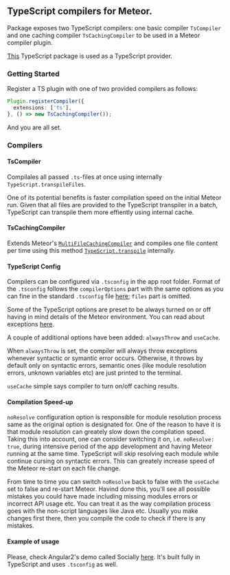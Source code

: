 ## TypeScript compilers for Meteor.

Package exposes two TypeScript compilers: one basic compiler `TsCompiler` and one caching compiler `TsCachingCompiler` to be used in a Meteor compiler plugin.

[This](https://github.com/barbatus/typescript) TypeScript package is used as a TypeScript provider.

### Getting Started
Register a TS plugin with one of two provided compilers as follows: 
````ts
Plugin.registerCompiler({
  extensions: ['ts'],
}, () => new TsCachingCompiler());
````
And you are all set.

### Compilers
#### TsCompiler
Compilales all passed `.ts`-files at once using internally `TypeScript.transpileFiles`.

One of its potential benefits is faster compilation speed on the initial Meteor run. Given that all files are provided to the TypeScript transpiler in a batch, TypeScript can transpile them more effiently using internal cache.

#### TsCachingCompiler
Extends Meteor's [`MultiFileCachingCompiler`](https://atmospherejs.com/meteor/caching-compiler) and compiles one file content per time using this method [`TypeScript.transpile`](https://github.com/barbatus/typescript/blob/master/typescript.js#L96) internally.

#### TypeScript Config
Compilers can be configured via `.tsconfig` in the app root folder.
Format of the `.tsconfig` follows the `compilerOptions` part with the same options as you can fine in the standard `.tsconfig` file [here](https://github.com/Microsoft/TypeScript/wiki/tsconfig.json); `files` part is omitted.

Some of the TypeScript options are preset to be always turned on or off having in mind details of the Meteor environment. You can read about exceptions [here](https://github.com/barbatus/typescript).

A couple of additional options have been added: `alwaysThrow` and `useCache`.

When `alwaysThrow` is set, the compiler will always throw exceptions whenever syntactic or symantic error
occurs. Otherwise, it throws by default only on syntactic errors,
semantic ones (like module resolution errors, unknown variables etc) are just printed to the terminal.

`useCache` simple says compiler to turn on/off caching results.

#### Compilation Speed-up
`noResolve` configuration option is responsible for module resolution process same as the original option is designated for.
One of the reason to have it is that module resolution can greately slow down the compilation speed. Taking this into account, one can consider switching it on, i.e. `noResolve: true`, during intensive period of the app development and having Meteor running at the same time.
TypeScript will skip resolving each module while continue cursing on syntactic errors. This can greately increase speed of the Meteor re-start on each file change.

From time to time you can switch `noResolve` back to false with the `useCache` set to false and re-start Meteor. Havind done this, you'll see all possible mistakes you could have made including missing modules errors or incorrect API usage etc. You can treat it as the way compilation process goes with the non-script languages like Java etc. Usually you make changes first there, then you compile the code to check if there is any mistakes.

#### Example of usage
Please, check Angular2's demo called Socially [here](https://github.com/Urigo/Meteor-Angular2/tree/master/examples/parties). It's built fully in TypeScript and uses `.tsconfig` as well.
